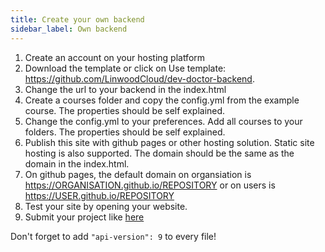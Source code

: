 ```yaml
---
title: Create your own backend
sidebar_label: Own backend
---
```


1. Create an account on your hosting platform
2. Download the template or click on Use template: <https://github.com/LinwoodCloud/dev-doctor-backend>.
3. Change the url to your backend in the index.html
4. Create a courses folder and copy the config.yml from the example course. The properties should be self explained.
5. Change the config.yml to your preferences. Add all courses to your folders. The properties should be self explained.
6. Publish this site with github pages or other hosting solution. Static site hosting is also supported. The domain should be the same as the domain in the index.html.
7. On github pages, the default domain on organsiation is https://ORGANISATION.github.io/REPOSITORY or on users is https://USER.github.io/REPOSITORY
8. Test your site by opening your website.
9. Submit your project like [here](collection/#submit-a-backend)

Don't forget to add `"api-version": 9` to every file!